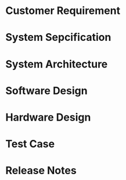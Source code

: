 # Customer Requirement


# System Sepcification


# System Architecture


# Software Design


# Hardware Design


# Test Case


# Release Notes
